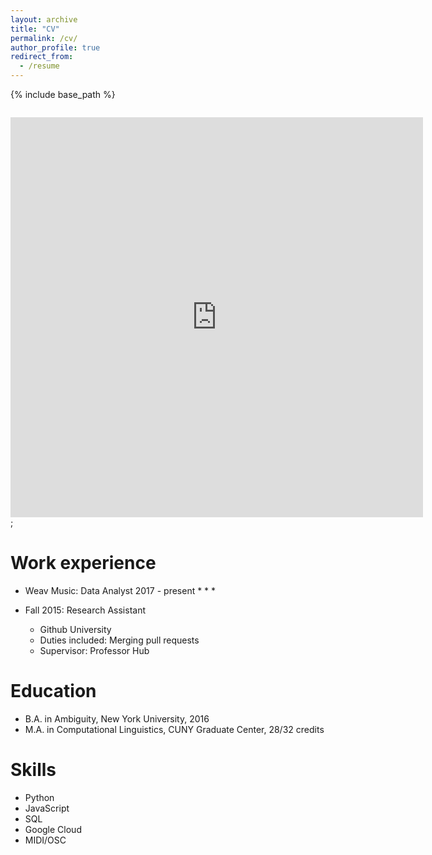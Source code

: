 ```yaml
---
layout: archive
title: "CV"
permalink: /cv/
author_profile: true
redirect_from:
  - /resume
---
```


{% include base_path %}


<!-- <object data="../images/resume.pdf" type=”application/pdf” width=”100%” height=”100%”></object> -->
<a href="../images/resume.pdf" class="image fit"><img src="images/marr_pic.jpg" alt=""></a> 

<iframe src="https://github.com/owenbwhite/owenbwhite.github.io/blob/master/images/resume.pdf" style="width: 660px; height:  640px;" frameborder="0"></iframe>;

Work experience
======
* Weav Music: Data Analyst 2017 - present
  * 
  * 
  * 

* Fall 2015: Research Assistant
  * Github University
  * Duties included: Merging pull requests
  * Supervisor: Professor Hub

Education
======
* B.A. in Ambiguity, New York University, 2016
* M.A. in Computational Linguistics, CUNY Graduate Center, 28/32 credits  

Skills
======
* Python
* JavaScript
* SQL
* Google Cloud
* MIDI/OSC


